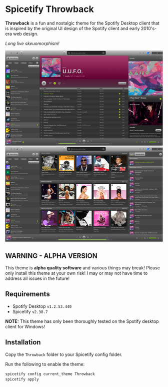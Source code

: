 # Spicetify Throwback

**Throwback** is a fun and nostalgic theme for the Spotify Desktop client that is inspired by the original UI design of the Spotify client and early 2010's-era web design.

*Long live skeuomorphism!*

![Screenshot](./static/screenshot-01.png)
![Screenshot](./static/screenshot-02.png)

## WARNING - ALPHA VERSION

This theme is **alpha quality software** and various things may break! Please only install this theme at your own risk! I may or may not have time to address all issues in the future!

## Requirements

- Spotify Desktop `v1.2.53.440`
- Spicetify `v2.38.7`

**NOTE:** This theme has only been thoroughly tested on the Spotify desktop client for Windows!

## Installation

Copy the `Throwback` folder to your Spicetify config folder.

Run the following to enable the theme:

```bash
spicetify config current_theme Throwback
spicetify apply
```
